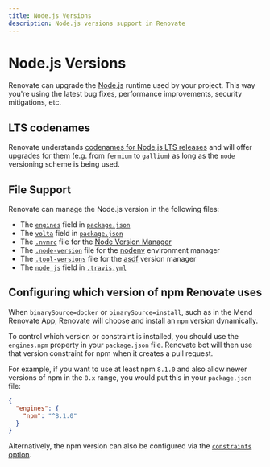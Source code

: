```yaml
---
title: Node.js Versions
description: Node.js versions support in Renovate
---
```


# Node.js Versions

Renovate can upgrade the [Node.js](https://nodejs.org/en/) runtime used by your project.
This way you're using the latest bug fixes, performance improvements, security mitigations, etc.

## LTS codenames

Renovate understands [codenames for Node.js LTS releases](https://github.com/nodejs/Release/blob/main/CODENAMES.md) and will offer upgrades for them (e.g. from `fermium` to `gallium`) as long as the `node` versioning scheme is being used.

## File Support

Renovate can manage the Node.js version in the following files:

- The [`engines`](https://docs.npmjs.com/files/package.json#engines) field in [`package.json`](https://docs.npmjs.com/files/package.json)
- The [`volta`](https://docs.volta.sh/guide/understanding#managing-your-project) field in [`package.json`](https://docs.npmjs.com/files/package.json)
- The [`.nvmrc`](https://github.com/creationix/nvm#nvmrc) file for the [Node Version Manager](https://github.com/creationix/nvm)
- The [`.node-version`](https://github.com/nodenv/nodenv#choosing-the-node-version) file for the [nodenv](https://github.com/nodenv/nodenv) environment manager
- The [`.tool-versions`](https://asdf-vm.com/manage/configuration.html#tool-versions) file for the [asdf](https://github.com/asdf-vm/asdf) version manager
- The [`node_js`](https://docs.travis-ci.com/user/languages/javascript-with-nodejs/#Specifying-Node.js-versions) field in [`.travis.yml`](https://docs.travis-ci.com/user/customizing-the-build/)

## Configuring which version of npm Renovate uses

When `binarySource=docker` or `binarySource=install`, such as in the Mend Renovate App, Renovate will choose and install an `npm` version dynamically.

To control which version or constraint is installed, you should use the `engines.npm` property in your `package.json` file.
Renovate bot will then use that version constraint for npm when it creates a pull request.

For example, if you want to use at least npm `8.1.0` and also allow newer versions of npm in the `8.x` range, you would put this in your `package.json` file:

```json
{
  "engines": {
    "npm": "^8.1.0"
  }
}
```

Alternatively, the npm version can also be configured via the [`constraints` option](./configuration-options.md#constraints).
